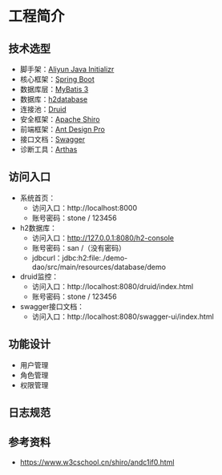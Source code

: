 # 工程简介

## 技术选型
- 脚手架：[Aliyun Java Initializr](https://start.aliyun.com/bootstrap.html)
- 核心框架：[Spring Boot](https://spring.io/projects/spring-boot)
- 数据库层：[MyBatis 3](https://mybatis.org/mybatis-3/zh/index.html)
- 数据库：[h2database](http://www.h2database.com/html/main.html)
- 连接池：[Druid](https://github.com/alibaba/druid)
- 安全框架：[Apache Shiro](http://shiro.apache.org/)
- 前端框架：[Ant Design Pro](https://pro.ant.design)
- 接口文档：[Swagger](https://swagger.io/)
- 诊断工具：[Arthas](https://arthas.aliyun.com/doc/)

## 访问入口
- 系统首页：
  - 访问入口：http://localhost:8000
  - 账号密码：stone / 123456
- h2数据库：
  - 访问入口：http://127.0.0.1:8080/h2-console
  - 账号密码：san /（没有密码）
  - jdbcurl：jdbc:h2:file:./demo-dao/src/main/resources/database/demo
- druid监控：
  - 访问入口：http://localhost:8080/druid/index.html
  - 账号密码：stone / 123456
- swagger接口文档：
  - 访问入口：http://localhost:8080/swagger-ui/index.html
  
## 功能设计
- 用户管理
- 角色管理
- 权限管理

## 日志规范

## 参考资料
- https://www.w3cschool.cn/shiro/andc1if0.html